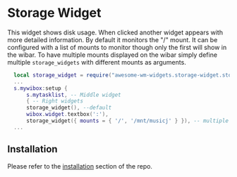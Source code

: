 # Storage Widget

This widget shows disk usage. When clicked another widget appears with more detailed information. By default it monitors the "/" mount. It can be configured with a
list of mounts to monitor though only the first will show in the wibar. To have
multiple mounts displayed on the wibar simply define multiple `storage_widgets`
with different mounts as arguments.

```lua
  local storage_widget = require("awesome-wm-widgets.storage-widget.storage-widget")
  ...
  s.mywibox:setup {
      s.mytasklist, -- Middle widget
      { -- Right widgets
      storage_widget(), --default
      wibox.widget.textbox(':'),
      storage_widget({ mounts = { '/', '/mnt/musicj' } }), -- multiple mounts
  ...

```

## Installation

Please refer to the [installation](https://github.com/streetturtle/awesome-wm-widgets#installation) section of the repo.
